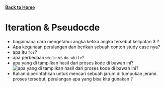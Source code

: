 [**Back to Home**](./../../README.md)

# Iteration & Pseudocde

- bagaimana cara mengetahui angka ketika angka tersebut kelipatan 3 ?
- Apa kegunaan perulangan dan berikan sebuah contoh study case nya?
- apa itu `for`?
- apa perbedaan `while` vs `do while`?
- apa yang di tampilkan hasil dari proses kode di bawah ini?
  ![apa yang di tampilkan hasil dari proses kode di bawah ini?](https://lh4.googleusercontent.com/0dX6Eg4iOBvWm-4AOVOuvHBiiTjqSWEjNipciBBgXo4mEN5gDmKvVoaP5cIhJPqofxJMtjWM3eP2YwnnbqDiUIZt1OuIDCx8Oxm3fC61UH4-WVQuWxBqOxfN9sgTTg=w740)
- Kalian diperintahkan untuk mencari sebuah jarum di tumpukan jerami. proses tersebut, perulangan apa yang bisa kita gunakan ?

